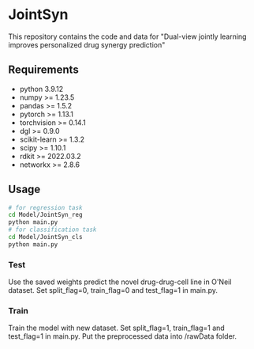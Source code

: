 # JointSyn

This repository contains the code and data for "Dual-view jointly learning improves personalized drug synergy prediction"

## Requirements

- python 3.9.12
- numpy >= 1.23.5
- pandas >= 1.5.2
- pytorch >= 1.13.1
- torchvision >= 0.14.1
- dgl >= 0.9.0
- scikit-learn >= 1.3.2
- scipy >= 1.10.1
- rdkit >= 2022.03.2
- networkx >= 2.8.6

## Usage
```bash
# for regression task
cd Model/JointSyn_reg
python main.py
# for classification task
cd Model/JointSyn_cls
python main.py
```
### Test
Use the saved weights predict the novel drug-drug-cell line in O'Neil dataset. Set split_flag=0, train_flag=0 and test_flag=1 in main.py.

### Train
Train the model with new dataset. Set split_flag=1, train_flag=1 and test_flag=1 in main.py. Put the preprocessed data into /rawData folder.



